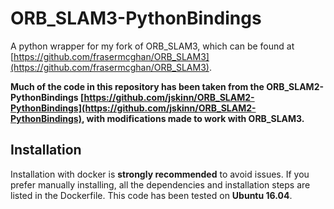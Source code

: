 # ORB_SLAM3-PythonBindings
A python wrapper for my fork of ORB_SLAM3, which can be found at [https://github.com/frasermcghan/ORB_SLAM3](https://github.com/frasermcghan/ORB_SLAM3).

**Much of the code in this repository has been taken from the ORB_SLAM2-PythonBindings [https://github.com/jskinn/ORB_SLAM2-PythonBindings](https://github.com/jskinn/ORB_SLAM2-PythonBindings), with modifications made to work with ORB_SLAM3.**

## Installation
Installation with docker is **strongly recommended** to avoid issues. If you prefer manually installing, all the dependencies and installation steps are listed in the Dockerfile. This code has been tested on **Ubuntu 16.04**.